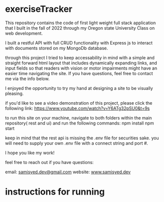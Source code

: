 # exerciseTracker
This repository contains the code of first light weight full stack application that I built in the fall of 2022 through my Oregon state University Class on web development.

 I built a restful API with full CRUD functionality with Express js to interact with documents stored on my MongoDb database. 
 
 through this project I tried to keep accessability in mind with a simple and straight forward html layout that includes dynamically expanding links, and input fields so that readers with vision or motor impairments might have an easier time navigating the site. If you have questions, feel free to contact me via the info below.

 I enjoyed the opportunity to try my hand at designing a site to be visually pleasing.

if you'd like to see a video demonstration of this project, please click the following link: https://www.youtube.com/watch?v=Y6ATg32pSU0&t=9s

to run this site on your machine, navigate to both folders within the main repository( rest and ui) and run the following commands:
npm install
npm start

keep in mind that the rest api is missing the .env file for securities sake. you will need to supply your own .env file with a connect string and port #.

 I hope you like my work!

 feel free to reach out if you have questions:

 email: samisyed.dev@gmail.com
 website: www.samisyed.dev

# instructions for running